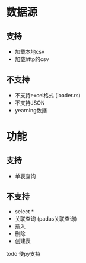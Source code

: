 # 数据源
## 支持
- 加载本地csv
- 加载http的csv
## 不支持
- 不支持excel格式 (loader.rs)
- 不支持JSON
- yearning数据

# 功能
## 支持
- 单表查询
## 不支持
- select *
- 关联查询 (padas关联查询)
- 插入
- 删除
- 创建表



todo  使py支持